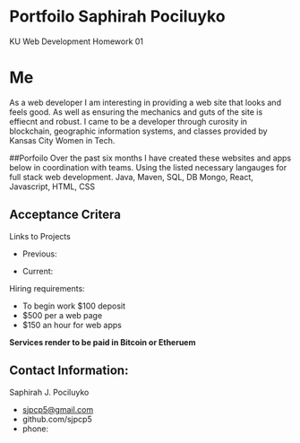 # Portfoilo Saphirah Pociluyko
KU Web Development Homework 01

# Me
As a web developer I am interesting in providing a web site that looks and feels good. As
well as ensuring the mechanics and guts of the site is effiecnt and robust. 
I came to be a developer through curosity in blockchain, geographic information systems, and classes
provided by Kansas City Women in Tech.

##Porfoilo 
Over the past six months I have created these websites and apps below in coordination with teams. 
Using the listed necessary langauges for full stack web development. 
Java, Maven, SQL, DB Mongo, React, Javascript, HTML, CSS

## Acceptance Critera

Links to Projects

  * Previous:

  * Current:

Hiring requirements:
* To begin work $100 deposit
* $500 per a web page 
* $150 an hour for web apps

**Services render to be paid in Bitcoin or Etheruem**

## Contact Information:

Saphirah J. Pociluyko
* sjpcp5@gmail.com
* github.com/sjpcp5
* phone: 



